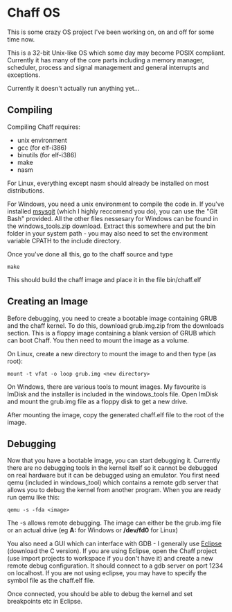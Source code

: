 Chaff OS
========
This is some crazy OS project I've been working on, on and off for some time now.

This is a 32-bit Unix-like OS which some day may become POSIX compliant. Currently it has many of the core parts including a memory manager, scheduler, process and signal management and general interrupts and exceptions.

Currently it doesn't actually run anything yet...

Compiling
---------
Compiling Chaff requires:

* unix environment
* gcc (for elf-i386)
* binutils (for elf-i386)
* make
* nasm

For Linux, everything except nasm should already be installed on most distributions.

For Windows, you need a unix environment to compile the code in. If you've installed [msysgit](http://code.google.com/p/msysgit/) (which I highly reccomend you do), you can use the "Git Bash" provided. All the other files nessesary for Windows can be found in the windows_tools.zip download. Extract this somewhere and put the bin folder in your system path - you may also need to set the environment variable CPATH to the include directory.

Once you've done all this, go to the chaff source and type

    make

This should build the chaff image and place it in the file bin/chaff.elf

Creating an Image
-----------------
Before debugging, you need to create a bootable image containing GRUB and the chaff kernel. To do this, download grub.img.zip from the downloads section. This is a floppy image containing a blank version of GRUB which can boot Chaff. You then need to mount the image as a volume.

On Linux, create a new directory to mount the image to and then type (as root):

    mount -t vfat -o loop grub.img <new directory>

On Windows, there are various tools to mount images. My favourite is ImDisk and the installer is included in the windows_tools file. Open ImDisk and mount the grub.img file as a floppy disk to get a new drive.

After mounting the image, copy the generated chaff.elf file to the root of the image.

Debugging
---------
Now that you have a bootable image, you can start debugging it. Currently there are no debugging tools in the kernel itself so it cannot be debugged on real hardware but it can be debugged using an emulator. You first need qemu (included in windows_tool) which contains a remote gdb server that allows you to debug the kernel from another program. When you are ready run qemu like this:

    qemu -s -fda <image>

The -s allows remote debugging. The image can either be the grub.img file or an actual drive (eg **A:** for Windows or **/dev/fd0** for Linux)

You also need a GUI which can interface with GDB - I generally use [Eclipse](http://www.eclipse.org/) (download the C version). If you are using Eclipse, open the Chaff project (use import projects to workspace if you don't have it) and create a new remote debug configuration. It should connect to a gdb server on port 1234 on localhost. If you are not using eclipse, you may have to specify the symbol file as the chaff.elf file.

Once connected, you should be able to debug the kernel and set breakpoints etc in Eclipse.
